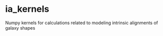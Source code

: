 # ia_kernels
Numpy kernels for calculations related to modeling intrinsic alignments of galaxy shapes
